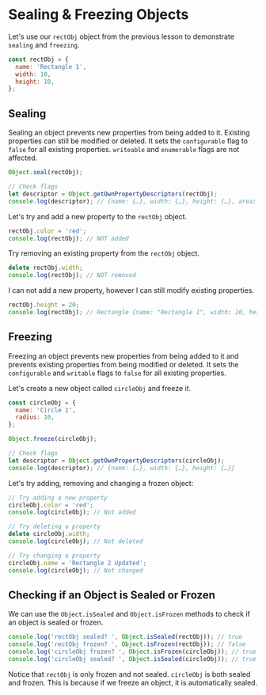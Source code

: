 # Sealing & Freezing Objects

Let's use our `rectObj` object from the previous lesson to demonstrate `sealing` and `freezing`.

```js
const rectObj = {
  name: 'Rectangle 1',
  width: 10,
  height: 10,
};
```

## Sealing

Sealing an object prevents new properties from being added to it. Existing properties can still be modified or deleted. It sets the `configurable` flag to `false` for all existing properties. `writeable` and `enumerable` flags are not affected.

```js
Object.seal(rectObj);

// Check flags
let descriptor = Object.getOwnPropertyDescriptors(rectObj);
console.log(descriptor); // {name: {…}, width: {…}, height: {…}, area: {…}}
```

Let's try and add a new property to the `rectObj` object.

```js
rectObj.color = 'red';
console.log(rectObj); // NOT added
```

Try removing an existing property from the `rectObj` object.

```js
delete rectObj.width;
console.log(rectObj); // NOT removed
```

I can not add a new property, however I can still modify existing properties.

```js
rectObj.height = 20;
console.log(rectObj); // Rectangle {name: "Rectangle 1", width: 10, height: 20}
```

## Freezing

Freezing an object prevents new properties from being added to it and prevents existing properties from being modified or deleted. It sets the `configurable` and `writable` flags to `false` for all existing properties.

Let's create a new object called `circleObj` and freeze it.

```js
const circleObj = {
  name: 'Circle 1',
  radius: 10,
};
```

```js
Object.freeze(circleObj);

// Check flags
let descriptor = Object.getOwnPropertyDescriptors(circleObj);
console.log(descriptor); // {name: {…}, width: {…}, height: {…}}
```

Let's try adding, removing and changing a frozen object:

```js
// Try adding a new property
circleObj.color = 'red';
console.log(circleObj); // Not added

// Try deleting a property
delete circleObj.width;
console.log(circleObj); // Not deleted

// Try changing a property
circleObj.name = 'Rectangle 2 Updated';
console.log(circleObj); // Not changed
```

## Checking if an Object is Sealed or Frozen

We can use the `Object.isSealed` and `Object.isFrozen` methods to check if an object is sealed or frozen.

```js
console.log('rectObj sealed? ', Object.isSealed(rectObj)); // true
console.log('rectObj frozen? ', Object.isFrozen(rectObj)); // false
console.log('circleObj frozen? ', Object.isFrozen(circleObj)); // true
console.log('circleObj sealed? ', Object.isSealed(circleObj)); // true
```

Notice that `rectObj` is only frozen and not sealed. `circleObj` is both sealed and frozen. This is because if we freeze an object, it is automatically sealed.
